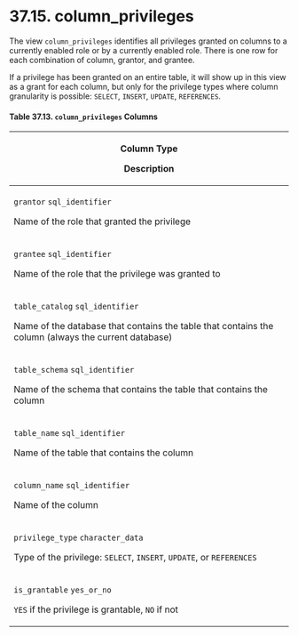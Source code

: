 # 37.15. column\_privileges

The view `column_privileges` identifies all privileges granted on columns to a currently enabled role or by a currently enabled role. There is one row for each combination of column, grantor, and grantee.

If a privilege has been granted on an entire table, it will show up in this view as a grant for each column, but only for the privilege types where column granularity is possible: `SELECT`, `INSERT`, `UPDATE`, `REFERENCES`.

#### **Table 37.13. `column_privileges` Columns**

| <p>Column Type</p><p>Description</p>                                                                                                                                                  |
| ------------------------------------------------------------------------------------------------------------------------------------------------------------------------------------- |
| <p><code>grantor</code> <code>sql_identifier</code></p><p>Name of the role that granted the privilege</p>                                                                             |
| <p><code>grantee</code> <code>sql_identifier</code></p><p>Name of the role that the privilege was granted to</p>                                                                      |
| <p><code>table_catalog</code> <code>sql_identifier</code></p><p>Name of the database that contains the table that contains the column (always the current database)</p>               |
| <p><code>table_schema</code> <code>sql_identifier</code></p><p>Name of the schema that contains the table that contains the column</p>                                                |
| <p><code>table_name</code> <code>sql_identifier</code></p><p>Name of the table that contains the column</p>                                                                           |
| <p><code>column_name</code> <code>sql_identifier</code></p><p>Name of the column</p>                                                                                                  |
| <p><code>privilege_type</code> <code>character_data</code></p><p>Type of the privilege: <code>SELECT</code>, <code>INSERT</code>, <code>UPDATE</code>, or <code>REFERENCES</code></p> |
| <p><code>is_grantable</code> <code>yes_or_no</code></p><p><code>YES</code> if the privilege is grantable, <code>NO</code> if not</p>                                                  |
